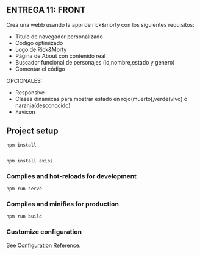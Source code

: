 

## ENTREGA 11: FRONT

Crea una webb usando la appi de rick&morty con los siguientes requisitos:

- Titulo de navegador personalizado
- Código optimizado
- Logo de Rick&Morty	
- Página de About con contenido real
- Buscador funcional de personajes (id,nombre,estado y género)
- Comentar el código

OPCIONALES:

- Responsive
- Clases dinamicas para mostrar estado en rojo(muerto),verde(vivo) o naranja(desconocido)
- Favicon 



## Project setup
```
npm install


npm install axios
```

### Compiles and hot-reloads for development
```
npm run serve
```

### Compiles and minifies for production
```
npm run build
```

### Customize configuration
See [Configuration Reference](https://cli.vuejs.org/config/).
